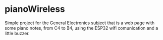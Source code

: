 # pianoWireless
Simple project for the General Electronics subject that is a web page with some piano notes, from C4 to B4, using the ESP32 wifi comunication and a little buzzer.
